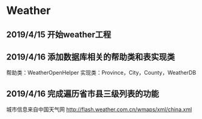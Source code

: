 # Weather

## 2019/4/15 开始weather工程

## 2019/4/16 添加数据库相关的帮助类和表实现类
帮助类：WeatherOpenHelper
实现类：Province，City，County，WeatherDB

## 2019/4/16 完成遍历省市县三级列表的功能
城市信息来自中国天气网
http://flash.weather.com.cn/wmaps/xml/china.xml

